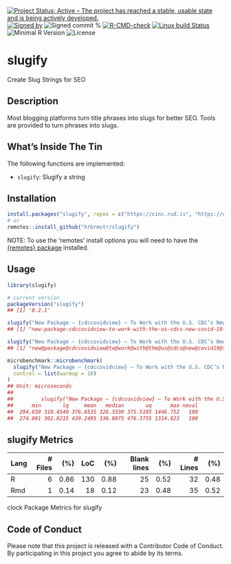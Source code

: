
[![Project Status: Active – The project has reached a stable, usable
state and is being actively
developed.](https://www.repostatus.org/badges/latest/active.svg)](https://www.repostatus.org/#active)
[![Signed
by](https://img.shields.io/badge/Keybase-Verified-brightgreen.svg)](https://keybase.io/hrbrmstr)
![Signed commit
%](https://img.shields.io/badge/Signed_Commits-89%25-lightgrey.svg)
[![R-CMD-check](https://github.com/hrbrmstr/slugify/workflows/R-CMD-check/badge.svg)](https://github.com/hrbrmstr/slugify/actions?query=workflow%3AR-CMD-check)
[![Linux build
Status](https://travis-ci.org/hrbrmstr/slugify.svg?branch=master)](https://travis-ci.org/hrbrmstr/slugify)  
![Minimal R
Version](https://img.shields.io/badge/R%3E%3D-3.6.0-blue.svg)
![License](https://img.shields.io/badge/License-MIT-blue.svg)

# slugify

Create Slug Strings for SEO

## Description

Most blogging platforms turn title phrases into slugs for better SEO.
Tools are provided to turn phrases into slugs.

## What’s Inside The Tin

The following functions are implemented:

  - `slugify`: Slugify a string

## Installation

``` r
install.packages("slugify", repos = c("https://cinc.rud.is", "https://cloud.r-project.org/"))
# or
remotes::install_github("hrbrmstr/slugify")
```

NOTE: To use the ‘remotes’ install options you will need to have the
[{remotes} package](https://github.com/r-lib/remotes) installed.

## Usage

``` r
library(slugify)

# current version
packageVersion("slugify")
## [1] '0.2.1'
```

``` r
slugify("New Package — {cdccovidview} — To Work with the U.S. CDC’s New COVID-19 Trackers: COVIDView and COVID-NET")
## [1] "new-package-cdccovidview-to-work-with-the-us-cdcs-new-covid-19-trackers-covidview-and-covid-net"

slugify("New Package — {cdccovidview} — To Work with the U.S. CDC’s New COVID-19 Trackers: COVIDView and COVID-NET", replacement = "@")
## [1] "new@package@cdccovidview@to@work@with@the@us@cdcs@new@covid19@trackers@covidview@and@covidnet"
```

``` r
microbenchmark::microbenchmark(
  slugify("New Package — {cdccovidview} — To Work with the U.S. CDC’s New COVID-19 Trackers: COVIDView and COVID-NET"),
  control = list(warmup = 10)
)
## Unit: microseconds
##                                                                                                                         expr
##         slugify("New Package — {cdccovidview} — To Work with the U.S. CDC’s New COVID-19 Trackers: COVIDView and COVID-NET")
##      min       lq     mean   median       uq      max neval
##  294.659 310.4540 376.8535 326.3330 375.5105 1446.752   100
##  274.091 302.8215 439.2495 336.0975 476.3755 1314.823   100
```

## slugify Metrics

| Lang | \# Files |  (%) | LoC |  (%) | Blank lines |  (%) | \# Lines |  (%) |
| :--- | -------: | ---: | --: | ---: | ----------: | ---: | -------: | ---: |
| R    |        6 | 0.86 | 130 | 0.88 |          25 | 0.52 |       32 | 0.48 |
| Rmd  |        1 | 0.14 |  18 | 0.12 |          23 | 0.48 |       35 | 0.52 |

clock Package Metrics for slugify

## Code of Conduct

Please note that this project is released with a Contributor Code of
Conduct. By participating in this project you agree to abide by its
terms.

